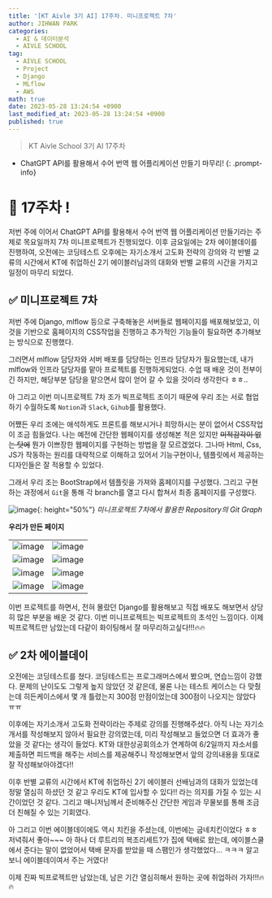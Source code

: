 ```yaml
---
title: '[KT Aivle 3기 AI] 17주차. 미니프로젝트 7차'
author: JIHWAN PARK
categories:
  - AI & 데이터분석
  - AIVLE SCHOOL
tag:
  - AIVLE SCHOOL
  - Project
  - Django
  - MLflow
  - AWS
math: true
date: 2023-05-28 13:24:54 +0900
last_modified_at: 2023-05-28 13:24:54 +0900
published: true
---
```

> KT Aivle School 3기 AI 17주차
- ChatGPT API를 활용해서 수어 번역 웹 어플리케이션 만들기 마무리!
{: .prompt-info}

# 🌟 17주차 !

저번 주에 이어서 ChatGPT API를 활용해서 수어 번역 웹 어플리케이션 만들기라는 주제로 목요일까지 7차 미니프로젝트가 진행되었다. 이후 금요일에는 2차 에이블데이를 진행하여, 오전에는 코딩테스트 오후에는 자기소개서 고도화 전략의 강의와 각 반별 교류의 시간에서 KT에 취업하신 2기 에이블러님과의 대화와 반별 교류의 시간을 가지고 일정이 마무리 되었다. 

## ✅ 미니프로젝트 7차

저번 주에 Django, mlflow 등으로 구축해놓은 서버들로 웹페이지를 배포해보았고, 이것을 기반으로 홈페이지의 CSS작업을 진행하고 추가적인 기능들이 필요하면 추가해보는 방식으로 진행했다.

그러면서 mlflow 담당자와 서버 배포를 담당하는 인프라 담당자가 필요했는데, 내가 mlflow와 인프라 담당자를 맡아 프로젝트를 진행하게되었다. 수업 때 배운 것이 전부이긴 하지만, 해당부분 담당을 맡으면서 많이 얻어 갈 수 있을 것이라 생각한다 ㅎㅎ..

아 그리고 이번 미니프로젝트 7차 조가 빅프로젝트 조이기 때문에 우리 조는 서로 협업하기 수월하도록 `Notion`과 `Slack`, `Gihub`를 활용했다.

어쨌든 우리 조에는 애석하게도 프론트를 해보시거나 희망하시는 분이 없어서 CSS작업이 조금 힘들었다. 나는 예전에 간단한 웹페이지를 생성해본 적은 있지만 ~~미적감각이 없는 탓에~~ 뭔가 이쁘장한 웹페이지를 구현하는 방법을 잘 모르겠었다. 그나마 Html, Css, JS가 작동하는 원리를 대략적으로 이해하고 있어서 기능구현이나, 템플릿에서 제공하는 디자인들은 잘 적용할 수 있었다.

그래서 우리 조는 BootStrap에서 템플릿을 가져와 홈페이지를 구성했다. 그리고 구현하는 과정에서 `Git`을 통해 각 branch를 열고 다시 합쳐서 최종 홈페이지를 구성했다.

![image](https://github.com/Jihwan98/Jihwan98.github.io/assets/76936390/406136a8-6c4a-4f4d-a26d-a5db697b664e){: height="50%"}
_미니프로젝트 7차에서 활용한 Repository의 Git Graph_


**우리가 만든 페이지**

|||
|---|---|
|![image](https://github.com/Jihwan98/Jihwan98.github.io/assets/76936390/8d7d3c11-e43c-4684-81de-e20893d6cb53)|![image](https://github.com/Jihwan98/Jihwan98.github.io/assets/76936390/1a6c99ed-db37-492d-99ff-9f44c3b99919)|
|![image](https://github.com/Jihwan98/Jihwan98.github.io/assets/76936390/212eb381-401b-426e-a674-c548d40fe79b)|![image](https://github.com/Jihwan98/Jihwan98.github.io/assets/76936390/bd5ececd-7e33-46a2-90f8-dc562868018f)|
|![image](https://github.com/Jihwan98/Jihwan98.github.io/assets/76936390/e4d46ede-e9d8-4b4b-a6c6-355515a656fe)|![image](https://github.com/Jihwan98/Jihwan98.github.io/assets/76936390/a825028f-93e8-479b-a889-50a388e2e26d)|
|![image](https://github.com/Jihwan98/Jihwan98.github.io/assets/76936390/0e5a2705-f4f9-45d8-8735-929091ed48d1)|![image](https://github.com/Jihwan98/Jihwan98.github.io/assets/76936390/25985d58-416d-416d-9c4c-bbe33c3ddcff)|

이번 프로젝트를 하면서, 전혀 몰랐던 Django를 활용해보고 직접 배포도 해보면서 상당히 많은 부분을 배운 것 같다. 이번 미니프로젝트는 빅프로젝트의 초석인 느낌이다. 이제 빅프로젝트만 남았는데 다같이 화이팅해서 잘 마무리하고싶다!!!🔥🔥

## ✅ 2차 에이블데이
오전에는 코딩테스트를 쳤다. 코딩테스트는 프로그래머스에서 봤으며, 연습느낌이 강했다. 문제의 난이도도 그렇게 높지 않았던 것 같은데, 물론 나는 테스트 케이스는 다 맞췄는데 히든케이스에서 몇 개 틀렸는지 300점 만점이었는데 300점이 나오지는 않았다 ㅠㅠ 

이후에는 자기소개서 고도화 전략이라는 주제로 강의를 진행해주셨다. 아직 나는 자기소개서를 작성해보지 않아서 필요한 강의였는데, 미리 작성해보고 들었으면 더 효과가 좋았을 것 같다는 생각이 들었다. KT와 대한상공회의소가 연계하여 6/2일까지 자소서를 제출하면 피드백을 해주는 서비스를 제공해주니 작성해보면서 앞의 강의내용을 토대로 잘 작성해보아야겠다!!

이후 반별 교류의 시간에서 KT에 취업하신 2기 에이블러 선배님과의 대화가 있었는데 정말 열심히 하셨던 것 같고 우리도 KT에 입사할 수 있다!! 라는 의지를 가질 수 있는 시간이었던 것 같다. 그리고 매니저님께서 준비해주신 간단한 게임과 무물보를 통해 조금 더 친해질 수 있는 기회였다.

아 그리고 이번 에이블데이에도 역시 치킨을 주셨는데, 이번에는 굽네치킨이었다 ㅎㅎ 저녁줘서 좋아~~~ 아 하나 더 루트리의 복조리세트?가 집에 택배로 왔는데, 에이블스쿨에서 준다는 말이 없었어서 택배 문자를 받았을 때 스팸인가 생각했었다... ㅋㅋㅋ 알고보니 에이블데이여서 주는 거였다!

이제 진짜 빅프로젝트만 남았는데, 남은 기간 열심히해서 원하는 곳에 취업하러 가자!!!🔥🔥